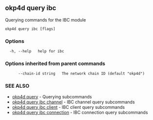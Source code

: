 ## okp4d query ibc

Querying commands for the IBC module

```
okp4d query ibc [flags]
```

### Options

```
  -h, --help   help for ibc
```

### Options inherited from parent commands

```
      --chain-id string   The network chain ID (default "okp4d")
```

### SEE ALSO

* [okp4d query](okp4d_query.md)	 - Querying subcommands
* [okp4d query ibc channel](okp4d_query_ibc_channel.md)	 - IBC channel query subcommands
* [okp4d query ibc client](okp4d_query_ibc_client.md)	 - IBC client query subcommands
* [okp4d query ibc connection](okp4d_query_ibc_connection.md)	 - IBC connection query subcommands

